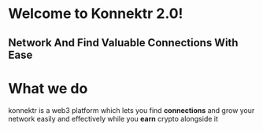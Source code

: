 # Welcome to Konnektr 2.0!

## Network And Find Valuable Connections With Ease

# What we do

konnektr is a web3 platform which lets you find **connections** and grow your network easily and effectively while you **earn** crypto alongside it
